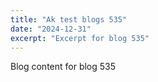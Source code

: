 ```yaml
---
title: "Ak test blogs 535"
date: "2024-12-31"
excerpt: "Excerpt for blog 535"
---
```


Blog content for blog 535